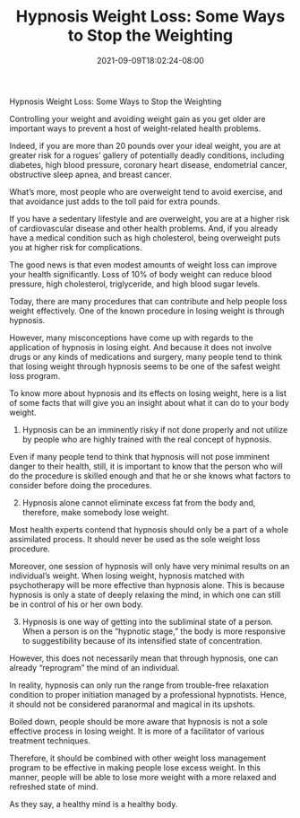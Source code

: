 ﻿---
title: "Hypnosis Weight Loss: Some Ways to Stop the Weighting"
date: 2021-09-09T18:02:24-08:00
description: "Weight Lloss Tips for Web Success"
featured_image: "/images/Weight Lloss.jpg"
tags: ["Weight Lloss"]
---

Hypnosis Weight Loss: Some Ways to Stop the Weighting

Controlling your weight and avoiding weight gain as you get older are important ways to prevent a host of weight-related health problems.

Indeed, if you are more than 20 pounds over your ideal weight, you are at greater risk for a rogues’ gallery of potentially deadly conditions, including diabetes, high blood pressure, coronary heart disease, endometrial cancer, obstructive sleep apnea, and breast cancer.

What’s more, most people who are overweight tend to avoid exercise, and that avoidance just adds to the toll paid for extra pounds. 

If you have a sedentary lifestyle and are overweight, you are at a higher risk of cardiovascular disease and other health problems. And, if you already have a medical condition such as high cholesterol, being overweight puts you at higher risk for complications.

The good news is that even modest amounts of weight loss can improve your health significantly. Loss of 10% of body weight can reduce blood pressure, high cholesterol, triglyceride, and high blood sugar levels.

Today, there are many procedures that can contribute and help people loss weight effectively. One of the known procedure in losing weight is through hypnosis.

However, many misconceptions have come up with regards to the application of hypnosis in losing eight. And because it does not involve drugs or any kinds of medications and surgery, many people tend to think that losing weight through hypnosis seems to be one of the safest weight loss program.

To know more about hypnosis and its effects on losing weight, here is a list of some facts that will give you an insight about what it can do to your body weight.

1. Hypnosis can be an imminently risky if not done properly and not utilize by people who are highly trained with the real concept of hypnosis.

Even if many people tend to think that hypnosis will not pose imminent danger to their health, still, it is important to know that the person who will do the procedure is skilled enough and that he or she knows what factors to consider before doing the procedures.

2. Hypnosis alone cannot eliminate excess fat from the body and, therefore, make somebody lose weight.

Most health experts contend that hypnosis should only be a part of a whole assimilated process. It should never be used as the sole weight loss procedure.

Moreover, one session of hypnosis will only have very minimal results on an individual’s weight. When losing weight, hypnosis matched with psychotherapy will be more effective than hypnosis alone. This is because hypnosis is only a state of deeply relaxing the mind, in which one can still be in control of his or her own body.

3. Hypnosis is one way of getting into the subliminal state of a person. When a person is on the “hypnotic stage,” the body is more responsive to suggestibility because of its intensified state of concentration.

However, this does not necessarily mean that through hypnosis, one can already “reprogram” the mind of an individual.

In reality, hypnosis can only run the range from trouble-free relaxation condition to proper initiation managed by a professional hypnotists. Hence, it should not be considered paranormal and magical in its upshots.

Boiled down, people should be more aware that hypnosis is not a sole effective process in losing weight. It is more of a facilitator of various treatment techniques.

Therefore, it should be combined with other weight loss management program to be effective in making people lose excess weight. In this manner, people will be able to lose more weight with a more relaxed and refreshed state of mind.

As they say, a healthy mind is a healthy body.

